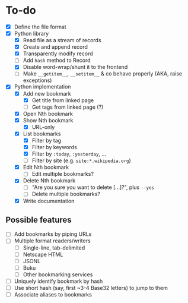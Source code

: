 # To-do

- [x] Define the file format
- [x] Python library
  - [x] Read file as a stream of records
  - [x] Create and append record
  - [x] Transparently modify record
  - [ ] Add `hash` method to Record
  - [x] Disable word-wrap/shunt it to the frontend
  - [ ] Make `__getitem__`, `__setitem__` & co behave properly (AKA,
        raise exceptions)
- [x] Python implementation
  - [x] Add new bookmark
    - [x] Get title from linked page
    - [ ] Get tags from linked page (<meta>?)
  - [x] Open Nth bookmark
  - [x] Show Nth bookmark
    - [x] URL-only
  - [x] List bookmarks
    - [x] Filter by tag
    - [x] Filter by keywords
    - [x] Filter by `:today`, `:yesterday`, ...
    - [ ] Filter by site (e.g. `site:*.wikipedia.org`)
  - [x] Edit Nth bookmark
    - [ ] Edit multiple bookmarks?
  - [x] Delete Nth bookmark
    - [ ] "Are you sure you want to delete [...]?", plus `--yes`
    - [ ] Delete multiple bookmarks?
  - [x] Write documentation

## Possible features

- [ ] Add bookmarks by piping URLs
- [ ] Multiple format readers/writers
  - [ ] Single-line, tab-delimited
  - [ ] Netscape HTML
  - [ ] JSONL
  - [ ] Buku
  - [ ] Other bookmarking services
- [ ] Uniquely identify bookmark by hash
- [ ] Use short hash (say, first ~3-4 Base32 letters) to jump to them
- [ ] Associate aliases to bookmarks
